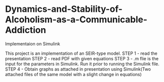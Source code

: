 # Dynamics-and-Stability-of-Alcoholism-as-a-Communicable-Addiction
Implementaion on Simulink

This project is an implementation of an SEIR-type model.
STEP 1 - read the presentation
STEP 2 - read PDF with given equations
STEP 3 - .m flie is the input for the parameters in Simulink. Run it prior to running the Simulink file.
STEP 4 - Obtain graphs as attached in presentation using Simulink(Two attached files of the same model with a slight change in equations)
